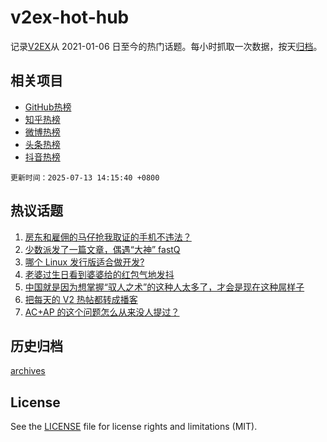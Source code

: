 # v2ex-hot-hub

 记录[V2EX](https://www.v2ex.com/)从 2021-01-06 日至今的热门话题。每小时抓取一次数据，按天[归档](archives)。
 
 ## 相关项目

- [GitHub热榜](https://github.com/lonnyzhang423/github-hot-hub)
- [知乎热榜](https://github.com/lonnyzhang423/zhihu-hot-hub)
- [微博热榜](https://github.com/lonnyzhang423/weibo-hot-hub)
- [头条热榜](https://github.com/lonnyzhang423/toutiao-hot-hub)
- [抖音热榜](https://github.com/lonnyzhang423/douyin-hot-hub)


 `更新时间：2025-07-13 14:15:40 +0800`

## 热议话题

1. [房东和雇佣的马仔抢我取证的手机不违法？](https://www.v2ex.com/t/1144769)
1. [少数派发了一篇文章，偶遇“大神” fastQ](https://www.v2ex.com/t/1144850)
1. [哪个 Linux 发行版适合做开发?](https://www.v2ex.com/t/1144763)
1. [老婆过生日看到婆婆给的红包气地发抖](https://www.v2ex.com/t/1144884)
1. [中国就是因为想掌握“驭人之术”的这种人太多了，才会是现在这种屌样子](https://www.v2ex.com/t/1144819)
1. [把每天的 V2 热帖都转成播客](https://www.v2ex.com/t/1144851)
1. [AC+AP 的这个问题怎么从来没人提过？](https://www.v2ex.com/t/1144799)

## 历史归档

[archives](archives)

## License

See the [LICENSE](LICENSE) file for license rights and limitations (MIT).
